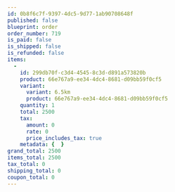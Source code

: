 ```yaml
---
id: 0b8f6c7f-9397-4dc5-9d77-1ab90708648f
published: false
blueprint: order
order_number: 719
is_paid: false
is_shipped: false
is_refunded: false
items:
  -
    id: 299db70f-c3d4-4545-8c3d-d891a573820b
    product: 66e767a9-ee34-4dc4-8681-d09bb59f0cf5
    variant:
      variant: 6.5km
      product: 66e767a9-ee34-4dc4-8681-d09bb59f0cf5
    quantity: 1
    total: 2500
    tax:
      amount: 0
      rate: 0
      price_includes_tax: true
    metadata: {  }
grand_total: 2500
items_total: 2500
tax_total: 0
shipping_total: 0
coupon_total: 0
---
```

